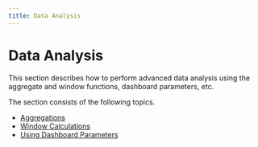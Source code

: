 ```yaml
---
title: Data Analysis
---
```

# Data Analysis
This section describes how to perform advanced data analysis using the aggregate and window functions, dashboard parameters, etc.

The section consists of the following topics.
* [Aggregations](../../../dashboard-for-desktop/articles/dashboard-designer/data-analysis/aggregations.md)
* [Window Calculations](../../../dashboard-for-desktop/articles/dashboard-designer/data-analysis/window-calculations.md)
* [Using Dashboard Parameters](../../../dashboard-for-desktop/articles/dashboard-designer/data-analysis/using-dashboard-parameters.md)